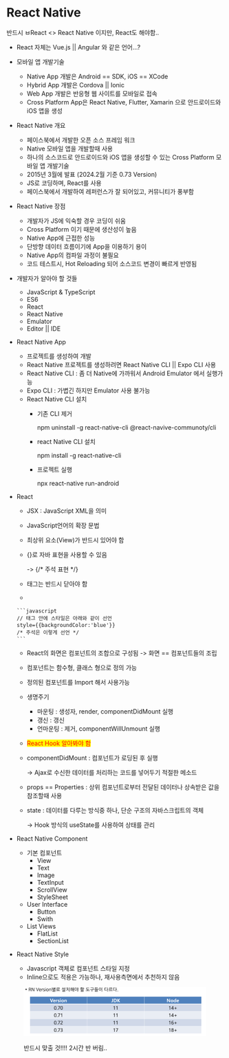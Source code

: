 # React Native

반드시 ㅂReact <> React Native 이지만, React도 해야함..

* React 자체는 Vue.js || Angular 와 같은 언어...?



* 모바일 앱 개발기술
  * Native App 개발은 Android == SDK, iOS == XCode
  * Hybrid App 개발은 Cordova || Ionic
  * Web App 개발은 반응형 웹 사이트를 모바일로 접속
  * Cross Platform App은 React Native, Flutter, Xamarin 으로 안드로이드와 iOS 앱을 생성



* React Native 개요
  * 페이스북에서 개발한 오픈 소스 프레임 워크
  * Native 모바일 앱을 개발할때 사용
  * 하나의 소스코드로 안드로이드와 iOS 앱을 생성할 수 있는 Cross Platform 모바일 앱 개발기술
  * 2015년 3월에 발표 (2024.2월 기준 0.73 Version)
  * JS로 코딩하며, React를 사용
  * 페이스북에서 개발하여 레퍼런스가 잘 되어있고, 커뮤니티가 풍부함



* React Native 장점
  * 개발자가 JS에 익숙할 경우 코딩이 쉬움
  * Cross Platform 이기 때문에 생산성이 높음
  * Native App에 근접한 성능
  * 단방향 데이터 흐름이기에 App을 이용하기 용이
  * Native App의 컴파일 과정이 불필요
  * 코드 테스트시, Hot Reloading 되어 소스코드 변경이 빠르게 반영됨



* 개발자가 알아야 할 것들
  * JavaScript & TypeScript
  * ES6
  * React
  * React Native
  * Emulator
  * Editor || IDE



* React Native App
  * 프로젝트를 생성하여 개발
  * React Native 프로젝트를 생성하려면 React Native CLI || Expo CLI 사용
  * React Native CLI : 좀 더 Native에 가까워서 Android Emulator 에서 실행가능
  * Expo CLI : 가볍긴 하지만 Emulator 사용 불가능
  * React Native CLI 설치
    *   기존 CLI 제거

        npm uninstall -g react-native-cli @react-navive-communoty/cli
    *   react Native CLI 설치

        npm install -g react-native-cli
    *   프로젝트 실행

        npx react-native run-android



*   React&#x20;

    * JSX : JavaScript XML을 의미
    * JavaScript언어의 확장 문법
    * 최상위 요소(View)가 반드시 있어야 함
    *   {}로 자바 표현을 사용할 수 있음

        \-> {/\* 주석 표현 \*/}
    * 태그는 반드시 닫아야 함
    *

        ```javascript
        // 태그 안에 스타일은 아래와 같이 선언
        style={{backgroundColor:'blue'}}
        /* 주석은 이렇게 선언 */
        ```



    * React의 화면은 컴포넌트의 조합으로 구성됨 -> 화면 == 컴포넌트들의 조립
    * 컴포넌트는 함수형, 클래스 형으로 정의 가능
    * 정의된 컴포넌트를 Import 해서 사용가능
    * 생명주기
      * 마운팅 : 생성자, render, componentDidMount 실행
      * 갱신 : 갱신
      * 언마운팅 : 제거, componentWillUnmount 실행
    * <mark style="color:red;">React Hook 알아봐야 함</mark>
    *   componentDidMount : 컴포넌트가 로딩된 후 실행

        \-> Ajax로 수신한 데이터를 처리하는 코드를 넣어두기 적절한 메소드
    * props == Properties : 상위 컴포넌트로부터 전달된 데이터나 상속받은 값을 참조할때 사용
    *
        state : 데이터를 다루는 방식중 하나, 단순 구조의 자바스크립트의 객체

        \-> Hook 방식의 useState를 사용하여 상태를 관리



* React Native Component
  * 기본 컴포넌트
    * View
    * Text
    * Image
    * TextInput
    * ScrollView
    * StyleSheet
  * User Interface
    * Button
    * Swith
  * List Views
    * FlatList
    * SectionList



* React Native Style
  * Javascript 객체로 컴포넌트 스타일 지정
  * Inline으로도 적용은 가능하나, 재사용측면에서 추천하지 않음



<figure><img src=".gitbook/assets/image.png" alt=""><figcaption><p>반드시 맞출 것!!!! 2시간 반 버림..</p></figcaption></figure>
